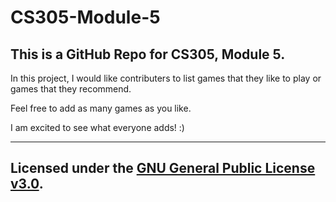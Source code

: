 # CS305-Module-5
This is a GitHub Repo for CS305, Module 5.
---

In this project, I would like contributers to list games that they like to play or games that they recommend.

Feel free to add as many games as you like.

I am excited to see what everyone adds! :)

***

Licensed under the [GNU General Public License v3.0](LICENSE).
---
